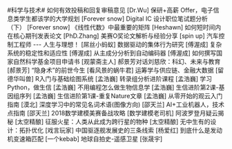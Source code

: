 #科学与技术#
如何有效投稿和回复审稿意见	[Dr.Wu]
保研+高薪 Offer，电子信息类学生都该学的大学规划	[Forever snow]
Digital IC 设计职位笔试题分析（下）	[Forever snow]
《线性代数》中最重要的矩阵	[Heshawn]
如何短时间内在核心期刊发表论文	[PhD.Zhang]
美赛O奖论文解析与经验分享	[spin up]
汽车控制工程师 --- 人生与理想！	[屌丝小蚂蚁]
数据驱动的集体行为研究	[傅渥成]
复杂系统的稳定性和适应性	[傅渥成]
从主成分分析到自动编码器	[傅渥成]
如何撰写国家自然科学基金项目申请书	[观蒙斋主人]
郝景芳对话刘慈欣：科幻、未来与教育	[郝景芳]
“隐身术”的前世今生	[看风景的蜗牛君]
运筹学与供应链、金融大数据	[留德华叫兽]
R入门与基础绘图系统	[孟浩巍]
转录组分析进阶课程	[孟浩巍]
学习Python，做生信	[孟浩巍]
不用编程怎么做生物信息学	[孟浩巍]
生信进阶第2课-基因组序列	[孟浩巍]
生信进阶第1课-重复Nature文章	[孟浩巍]
从零开始的观云入门指南	[漠北]
深度学习中的常见名词术语(图像方向)	[邵天兰]
AI+工业机器人，技术点指南	[邵天兰]
2018数学建模美赛备战攻略	[数学建模老司机]
阿波罗登月疑云揭秘	[太空精酿]
征服火星：人类从此成为跨行星的物种	[太空精酿]
无中生有的设计：拓扑优化	[戏言玩家]
中国驱逐舰发展史的三条线索	[杨爱红]
到底什么是发动机变速箱匹配	[一个kebab]
地球自拍史-遥感卫星	[张晟宇]